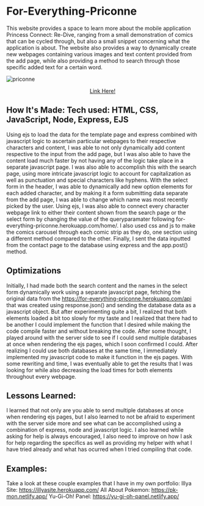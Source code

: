 # For-Everything-Priconne

This website provides a space to learn more about the mobile application Princess Connect: Re-Dive, ranging from a small demonstration of comics that can be cycled through, but also a small snippet concerning what the application is about.  The website also provides a way to dynamically create new webpages containing various images and text content provided from the add page, while also providing a method to search through those specific added text for a certain word. 

![priconne](https://user-images.githubusercontent.com/66279068/182735866-a4acdf35-5213-489f-8eb8-11e5f9419467.PNG)
<div align = 'center'><a href = 'https://odd-blue-cuttlefish-coat.cyclic.app/'>Link Here!</a></div>

## How It's Made: Tech used: HTML, CSS, JavaScript, Node, Express, EJS
Using ejs to load the data for the template page and express combined with javascript logic to ascertain particular webpages to their respective characters and content, I was able to not only dynamically add content respective to the input from the add page, but I was also able to have the content load much faster by not having any of the logic take place in a separate javascript page.  I was also able to accomplish this with the search page, using more intricate javascript logic to account for capitalization as well as punctuation and special characters like hyphens.  With the select form in the header, I was able to dynamically add new option elements for each added character, and by making it a form submitting data separate from the add page, I was able to change which name was most recently picked by the user.  Using ejs, I was also able to connect every character webpage link to either their content shown from the search page or the select form by changing the value of the queryparamater following for-everything-priconne.herokuapp.com/home/.  I also used css and js to make the comics carousel through each comic strip as they do, one section using a different method compared to the other.  Finally, I sent the data inputted from the contact page to the database using express and the app.post() method.

 ## Optimizations 
Initially, I had made both the search content and the names in the select form dynamically work using a separate javascript page, fetching the original data from the https://for-everything-priconne.herokuapp.com/api that was created using response.json() and sending the database data as a javascript object.  But after experimenting quite a bit, I realized that both elements loaded a bit too slowly for my taste and I realized that there had to be another I could implement the function that I desired while making the code compile faster and without breaking the code.  After some thought, I played around with the server side to see if I could send multiple databases at once when rendering the ejs pages, which I soon confirmed I could.  After realizing I could use both databases at the same time, I immediately implemented my javascript code to make it function in the ejs pages.  With some rewriting and time, I was eventually able to get the results that I was looking for while also decreasing the load times for both elements throughout every webpage.
 
## Lessons Learned: 
I learned that not only are you able to send multiple databases at once when rendering ejs pages, but I also learned to not be afraid to experiment with the server side more and see what can be accomplished using a combination of express, node and javascript logic.  I also learned while asking for help is always encouraged, I also need to improve on how I ask for help regarding the specifics as well as providing my helper with what I have tried already and what has ocurred when I tried compiling that code.
## Examples: 
Take a look at these couple examples that I have in my own portfolio: Illya Site: https://illyasite.herokuapp.com/ All About Pokemon: https://pk-mon.netlify.app/ Yu-Gi-Oh! Panel: https://yu-gi-oh-panel.netlify.app/
